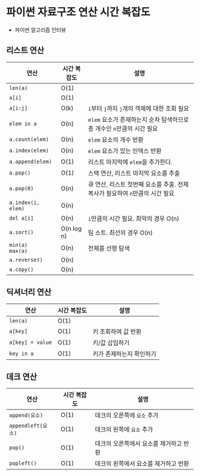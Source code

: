 # 파이썬 자료구조 연산 시간 복잡도

- 파이썬 알고리즘 인터뷰



## 리스트 연산

| 연산                   | 시간 복잡도 | 설명                                                         |
| ---------------------- | ----------- | ------------------------------------------------------------ |
| `len(a)`               | O(1)        |                                                              |
| `a[i]`                 | O(1)        |                                                              |
| `a[i:j]`               | O(k)        | `i`부터 `j`까지 `j`개의 객체에 대한 조회 필요                |
| `elem in a`            | O(n)        | `elem` 요소가 존재하는지 순차 탐색하므로 총 개수인 `n`만큼의 시간 필요 |
| `a.count(elem)`        | O(n)        | `elem` 요소의 개수 반환                                      |
| `a.index(elem)`        | O(n)        | `elem` 요소가 있는 인덱스 반환                               |
| `a.append(elem)`       | O(1)        | 리스트 마지막에 `elem`을 추가한다.                           |
| `a.pop()`              | O(1)        | 스택 연산, 리스트 마지막 요소를 추출                         |
| `a.pop(0)`             | O(n)        | 큐 연산, 리스트 첫번째 요소를 추출. 전체 복사가 필요하여 `n`만큼의 시간 필요 |
| `a.index(i, elem)`     | O(n)        |                                                              |
| `del a[i]`             | O(n)        | `i`만큼의 시간 필요. 최악의 경우 O(n)                        |
| `a.sort()`             | O(n log n)  | 팀 소트. 최선의 경우 O(n)                                    |
| `min(a)`<br />`max(a)` | O(n)        | 전체를 선형 탐색                                             |
| `a.reverse()`          | O(n)        |                                                              |
| `a.copy()`             | O(n)        |                                                              |



## 딕셔너리 연산

| 연산             | 시간 복잡도 | 설명                     |
| ---------------- | ----------- | ------------------------ |
| `len(a)`         | O(1)        |                          |
| `a[key]`         | O(1)        | 키 조회하여 값 반환      |
| `a[key] = value` | O(1)        | 키/값 삽입하기           |
| `key in a`       | O(1)        | 키가 존재하는지 확인하기 |



## 데크 연산

| 연산               | 시간 복잡도 | 설명                                   |
| ------------------ | ----------- | -------------------------------------- |
| `append(요소)`     | O(1)        | 데크의 오른쪽에 `요소` 추가            |
| `appendleft(요소)` | O(1)        | 데크의 왼쪽에 `요소` 추가              |
| `pop()`            | O(1)        | 데크의 오른쪽에서 요소를 제거하고 반환 |
| `popleft()`        | O(1)        | 데크의 왼쪽에서 요소를 제거하고 반환   |

